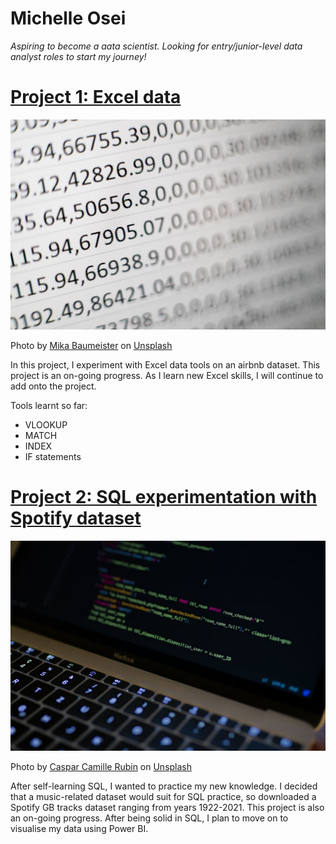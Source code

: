 # Michelle Osei
*Aspiring to become a aata scientist. Looking for entry/junior-level data analyst roles to start my journey!*

# [Project 1: Excel data](https://drive.google.com/file/d/1i8qmTWyjc_YALu7xxo5ClVptybFJ1BvC/view?usp=sharing)
![alt text](mika-baumeister-Wpnoqo2plFA-unsplash.jpg)

Photo by <a href="https://unsplash.com/@mbaumi?utm_source=unsplash&utm_medium=referral&utm_content=creditCopyText">Mika Baumeister</a> on <a href="https://unsplash.com/s/photos/excel?utm_source=unsplash&utm_medium=referral&utm_content=creditCopyText">Unsplash</a>

In this project, I experiment with Excel data tools on an airbnb dataset. This project is an on-going progress. As I learn new Excel skills, I will continue to add onto the project.

Tools learnt so far:
* VLOOKUP
* MATCH
* INDEX
* IF statements

# [Project 2: SQL experimentation with Spotify dataset](http://youtube.com/dataprofessor)
![alt text](caspar-camille-rubin-fPkvU7RDmCo-unsplash.jpg)

Photo by <a href="https://unsplash.com/@casparrubin?utm_source=unsplash&utm_medium=referral&utm_content=creditCopyText">Caspar Camille Rubin</a> on <a href="https://unsplash.com/s/photos/sql?utm_source=unsplash&utm_medium=referral&utm_content=creditCopyText">Unsplash</a>
    
After self-learning SQL, I wanted to practice my new knowledge. I decided that a music-related dataset would suit for SQL practice, so downloaded a Spotify GB tracks dataset ranging from years 1922-2021. This project is also an on-going progress. After being solid in SQL, I plan to move on to visualise my data using Power BI. 


